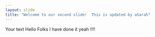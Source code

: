 ```yaml
---
layout: slide
title: "Welcome to our second slide!  This is updated by aSarah"
---
```

Your text
Hello Folks I have done it yeah !!!!
